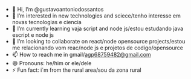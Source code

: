 - 👋 Hi, I’m @gustavoantoniodossantos
- 👀 I’m interested in new technologies and sciece/tenho interesse em novas tecnologias e ciencia
- 🌱 I’m currently learning vaja script and node js/estou estudando java escript e node js
- 💞️ I’m looking to collaborate on react/node opensource projects/estou me relacionando vom reac/node js e projetos de codigo/opensource
- 📫 How to reach me in gmail/agp68759482@gmail.com
- 😄 Pronouns: he/him or ele/dele 
- ⚡ Fun fact: i´m from the rural area/sou da zona rural 

<!---
gustavoantoniodossantos/gustavoantoniodossantos is a ✨ special ✨ repository because its `README.md` (this file) appears on your GitHub profile.
You can click the Preview link to take a look at your changes.
--->
